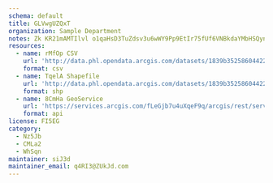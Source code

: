 ```yaml
---
schema: default
title: GLVwgUZQxT 
organization: Sample Department 
notes: Zk KR21mAMTIlvl o1qaHsD3TuZdsv3u6wWY9Pp9EtIr75fUf6VNBkdaYMbHSQyngjbLzi4qBCGSoFU05QXVyxc4JO8L7WzXNjDe 
resources:
  - name: rMfOp CSV
    url: 'http://data.phl.opendata.arcgis.com/datasets/1839b35258604422b0b520cbb668df0d_0.csv'
    format: csv
  - name: TqelA Shapefile
    url: 'http://data.phl.opendata.arcgis.com/datasets/1839b35258604422b0b520cbb668df0d_0.zip'
    format: shp
  - name: 8CmHa GeoService
    url: 'https://services.arcgis.com/fLeGjb7u4uXqeF9q/arcgis/rest/services/Air_Monitoring_Stations/FeatureServer/0/query'
    format: api
license: FI5EG 
category:
  - Nz5Jb 
  - CMLa2 
  - WhSqn 
maintainer: siJ3d  
maintainer_email: q4RI3@ZUkJd.com
---
```

